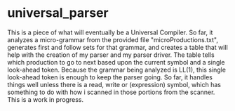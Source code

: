 # universal_parser
This is a piece of what will eventually be a Universal Compiler. So far, it analyzes a micro-grammar from the provided file "microProductions.txt", generates first and follow sets for that grammar, and creates a table that will help with the creation of my parser and my parser driver. The table tells which production to go to next based upon the current symbol and a single look-ahead token. Because the grammar being analyzed is LL(1), this single look-ahead token is enough to keep the parser going.
So far, it handles things well unless there is a read, write or (expression) symbol, which has something to do with how i scanned in those portions from the scanner. This is a work in progress.
